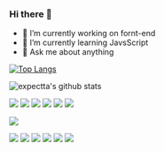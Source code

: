 ### Hi there 👋

- 🔭 I’m currently working on fornt-end 
- 🌱 I’m currently learning JavsScript
- 💬 Ask me about anything

[![Top Langs](https://github-readme-stats.vercel.app/api/top-langs/?username=expectta&layout=compact)](https://github.com/anuraghazra/github-readme-stats)

![expectta's github stats](https://github-readme-stats.vercel.app/api?username=expectta&show_icons=true&theme=gruvbox)
<!--https://velog.io/@woo0_hooo/Github-github-profile-%EA%B0%84%EC%A7%80%EB%82%98%EA%B2%8C-%EA%BE%B8%EB%AF%B8%EA%B8%B0-->
<img src="https://img.shields.io/badge/Java-007396?style=flat-square&logo=Java&logoColor=white"/></a>
<img src="https://img.shields.io/badge/JavaScript-F7DF1E?style=flat-square&logo=JavaScript&logoColor=black"/></a>
<img src="https://img.shields.io/badge/HTML-E34F26?style=flat-square&logo=HTML5&logoColor=white"/></a>
<img src="https://img.shields.io/badge/CSS-1572B6?style=flat-square&logo=CSS3&logoColor=white"/></a>
<img src="https://img.shields.io/badge/PHP-777BB4?style=flat-square&logo=PHP&logoColor=white"/></a>
<img src="https://img.shields.io/badge/Android-3DDC84?style=flat-square&logo=Android&logoColor=black"/></a>

<img src="https://img.shields.io/badge/Amazon AWS-#232F3E?style=flat-square&logo=Amazon AWS&logoColor=white"/></a>

<img src="https://img.shields.io/badge/Android-3DDC84?style=flat-square&logo=Android&logoColor=black"/></a>
<img src="https://img.shields.io/badge/Android-3DDC84?style=flat-square&logo=Android&logoColor=black"/></a>
<img src="https://img.shields.io/badge/Android-3DDC84?style=flat-square&logo=Android&logoColor=black"/></a>
<img src="https://img.shields.io/badge/Android-3DDC84?style=flat-square&logo=Android&logoColor=black"/></a>
<img src="https://img.shields.io/badge/Android-3DDC84?style=flat-square&logo=Android&logoColor=black"/></a>
<img src="https://img.shields.io/badge/Android-3DDC84?style=flat-square&logo=Android&logoColor=black"/></a>








